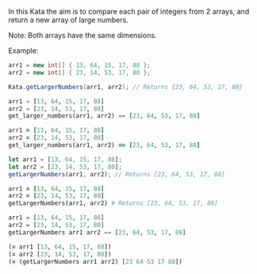 In this Kata the aim is to compare each pair of integers from 2 arrays, and return a new array of large numbers.

Note: Both arrays have the same dimensions.

Example:
```csharp
arr1 = new int[] { 13, 64, 15, 17, 88 };
arr2 = new int[] { 23, 14, 53, 17, 80 };

Kata.getLargerNumbers(arr1, arr2); // Returns {23, 64, 53, 17, 88}
```
```python
arr1 = [13, 64, 15, 17, 88]
arr2 = [23, 14, 53, 17, 80]
get_larger_numbers(arr1, arr2) == [23, 64, 53, 17, 88]
```
```ruby
arr1 = [13, 64, 15, 17, 88]
arr2 = [23, 14, 53, 17, 80]
get_larger_numbers(arr1, arr2) == [23, 64, 53, 17, 88]
```
```javascript
let arr1 = [13, 64, 15, 17, 88];
let arr2 = [23, 14, 53, 17, 80];
getLargerNumbers(arr1, arr2); // Returns [23, 64, 53, 17, 88]
```
```coffeescript
arr1 = [13, 64, 15, 17, 88]
arr2 = [23, 14, 53, 17, 80]
getLargerNumbers(arr1, arr2) # Returns [23, 64, 53, 17, 88]
```
```haskell
arr1 = [13, 64, 15, 17, 88]
arr2 = [23, 14, 53, 17, 80]
getLargerNumbers arr1 arr2 == [23, 64, 53, 17, 88]
```
```clojure
(= arr1 [13, 64, 15, 17, 88])
(= arr2 [23, 14, 53, 17, 80])
(= (getLargerNumbers arr1 arr2) [23 64 53 17 88])
```